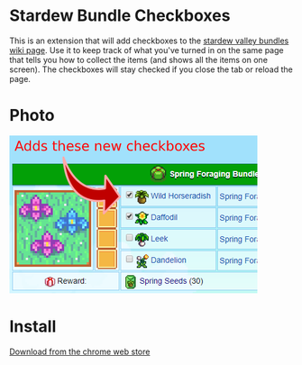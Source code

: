 # Stardew Bundle Checkboxes
This is an extension that will add checkboxes to the [stardew valley bundles wiki page](https://stardewvalleywiki.com/Bundles). Use it to keep track of what you've turned in on the same page that tells you how to collect the items (and shows all the items on one screen). The checkboxes will stay checked if you close the tab or reload the page.

# Photo
![Image of the extension](promo.png)

# Install
[Download from the chrome web store](https://chrome.google.com/webstore/detail/stardew-bundle-checkboxes/hpghlbmbdhafikclpcdbeaipnnnhiefg)
